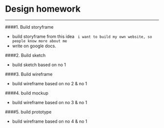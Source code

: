 # Design homework

---

####1. Build storyframe

* build storyframe from this idea ` i want to build my own website, so people know more about me`
* write on google docs.

####2. Build sketch

* build sketch based on no 1

####3. Build wireframe

* build wireframe based on no 2 & no 1

####4. build mockup
* build wireframe based on no 3 & no 1

####5. build prototype
* build wireframe based on no 4 & no 1
